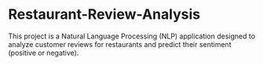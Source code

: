 # Restaurant-Review-Analysis
This project is a Natural Language Processing (NLP) application designed to analyze customer reviews for restaurants and predict their sentiment (positive or negative). 
